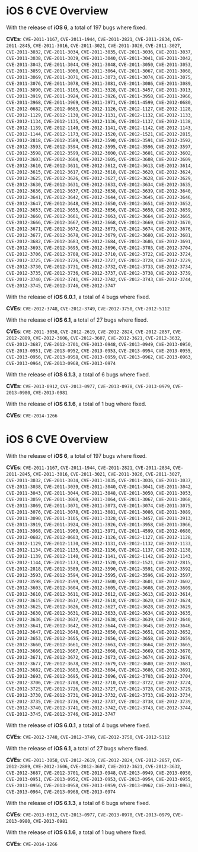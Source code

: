 # iOS 6 CVE Overview

With the release of **iOS 6**, a total of 197 bugs where fixed.

**CVEs**: `CVE-2011-1167`, `CVE-2011-1944`, `CVE-2011-2821`, `CVE-2011-2834`, `CVE-2011-2845`, `CVE-2011-3016`, `CVE-2011-3021`, `CVE-2011-3026`, `CVE-2011-3027`, `CVE-2011-3032`, `CVE-2011-3034`, `CVE-2011-3035`, `CVE-2011-3036`, `CVE-2011-3037`, `CVE-2011-3038`, `CVE-2011-3039`, `CVE-2011-3040`, `CVE-2011-3041`, `CVE-2011-3042`, `CVE-2011-3043`, `CVE-2011-3044`, `CVE-2011-3048`, `CVE-2011-3050`, `CVE-2011-3053`, `CVE-2011-3059`, `CVE-2011-3060`, `CVE-2011-3064`, `CVE-2011-3067`, `CVE-2011-3068`, `CVE-2011-3069`, `CVE-2011-3071`, `CVE-2011-3073`, `CVE-2011-3074`, `CVE-2011-3075`, `CVE-2011-3076`, `CVE-2011-3078`, `CVE-2011-3081`, `CVE-2011-3086`, `CVE-2011-3089`, `CVE-2011-3090`, `CVE-2011-3105`, `CVE-2011-3328`, `CVE-2011-3457`, `CVE-2011-3913`, `CVE-2011-3919`, `CVE-2011-3924`, `CVE-2011-3926`, `CVE-2011-3958`, `CVE-2011-3966`, `CVE-2011-3968`, `CVE-2011-3969`, `CVE-2011-3971`, `CVE-2011-4599`, `CVE-2012-0680`, `CVE-2012-0682`, `CVE-2012-0683`, `CVE-2012-1126`, `CVE-2012-1127`, `CVE-2012-1128`, `CVE-2012-1129`, `CVE-2012-1130`, `CVE-2012-1131`, `CVE-2012-1132`, `CVE-2012-1133`, `CVE-2012-1134`, `CVE-2012-1135`, `CVE-2012-1136`, `CVE-2012-1137`, `CVE-2012-1138`, `CVE-2012-1139`, `CVE-2012-1140`, `CVE-2012-1141`, `CVE-2012-1142`, `CVE-2012-1143`, `CVE-2012-1144`, `CVE-2012-1173`, `CVE-2012-1520`, `CVE-2012-1521`, `CVE-2012-2815`, `CVE-2012-2818`, `CVE-2012-3589`, `CVE-2012-3590`, `CVE-2012-3591`, `CVE-2012-3592`, `CVE-2012-3593`, `CVE-2012-3594`, `CVE-2012-3595`, `CVE-2012-3596`, `CVE-2012-3597`, `CVE-2012-3598`, `CVE-2012-3599`, `CVE-2012-3600`, `CVE-2012-3601`, `CVE-2012-3602`, `CVE-2012-3603`, `CVE-2012-3604`, `CVE-2012-3605`, `CVE-2012-3608`, `CVE-2012-3609`, `CVE-2012-3610`, `CVE-2012-3611`, `CVE-2012-3612`, `CVE-2012-3613`, `CVE-2012-3614`, `CVE-2012-3615`, `CVE-2012-3617`, `CVE-2012-3618`, `CVE-2012-3620`, `CVE-2012-3624`, `CVE-2012-3625`, `CVE-2012-3626`, `CVE-2012-3627`, `CVE-2012-3628`, `CVE-2012-3629`, `CVE-2012-3630`, `CVE-2012-3631`, `CVE-2012-3633`, `CVE-2012-3634`, `CVE-2012-3635`, `CVE-2012-3636`, `CVE-2012-3637`, `CVE-2012-3638`, `CVE-2012-3639`, `CVE-2012-3640`, `CVE-2012-3641`, `CVE-2012-3642`, `CVE-2012-3644`, `CVE-2012-3645`, `CVE-2012-3646`, `CVE-2012-3647`, `CVE-2012-3648`, `CVE-2012-3650`, `CVE-2012-3651`, `CVE-2012-3652`, `CVE-2012-3653`, `CVE-2012-3655`, `CVE-2012-3656`, `CVE-2012-3658`, `CVE-2012-3659`, `CVE-2012-3660`, `CVE-2012-3661`, `CVE-2012-3663`, `CVE-2012-3664`, `CVE-2012-3665`, `CVE-2012-3666`, `CVE-2012-3667`, `CVE-2012-3668`, `CVE-2012-3669`, `CVE-2012-3670`, `CVE-2012-3671`, `CVE-2012-3672`, `CVE-2012-3673`, `CVE-2012-3674`, `CVE-2012-3676`, `CVE-2012-3677`, `CVE-2012-3678`, `CVE-2012-3679`, `CVE-2012-3680`, `CVE-2012-3681`, `CVE-2012-3682`, `CVE-2012-3683`, `CVE-2012-3684`, `CVE-2012-3686`, `CVE-2012-3691`, `CVE-2012-3693`, `CVE-2012-3695`, `CVE-2012-3696`, `CVE-2012-3703`, `CVE-2012-3704`, `CVE-2012-3706`, `CVE-2012-3708`, `CVE-2012-3710`, `CVE-2012-3722`, `CVE-2012-3724`, `CVE-2012-3725`, `CVE-2012-3726`, `CVE-2012-3727`, `CVE-2012-3728`, `CVE-2012-3729`, `CVE-2012-3730`, `CVE-2012-3731`, `CVE-2012-3732`, `CVE-2012-3733`, `CVE-2012-3734`, `CVE-2012-3735`, `CVE-2012-3736`, `CVE-2012-3737`, `CVE-2012-3738`, `CVE-2012-3739`, `CVE-2012-3740`, `CVE-2012-3741`, `CVE-2012-3742`, `CVE-2012-3743`, `CVE-2012-3744`, `CVE-2012-3745`, `CVE-2012-3746`, `CVE-2012-3747`



With the release of **iOS 6.0.1**, a total of 4 bugs where fixed.

**CVEs**: `CVE-2012-3748`, `CVE-2012-3749`, `CVE-2012-3750`, `CVE-2012-5112`



With the release of **iOS 6.1**, a total of 27 bugs where fixed.

**CVEs**: `CVE-2011-3058`, `CVE-2012-2619`, `CVE-2012-2824`, `CVE-2012-2857`, `CVE-2012-2889`, `CVE-2012-3606`, `CVE-2012-3607`, `CVE-2012-3621`, `CVE-2012-3632`, `CVE-2012-3687`, `CVE-2012-3701`, `CVE-2013-0948`, `CVE-2013-0949`, `CVE-2013-0950`, `CVE-2013-0951`, `CVE-2013-0952`, `CVE-2013-0953`, `CVE-2013-0954`, `CVE-2013-0955`, `CVE-2013-0956`, `CVE-2013-0958`, `CVE-2013-0959`, `CVE-2013-0962`, `CVE-2013-0963`, `CVE-2013-0964`, `CVE-2013-0968`, `CVE-2013-0974`



With the release of **iOS 6.1.3**, a total of 6 bugs where fixed.

**CVEs**: `CVE-2013-0912`, `CVE-2013-0977`, `CVE-2013-0978`, `CVE-2013-0979`, `CVE-2013-0980`, `CVE-2013-0981`



With the release of **iOS 6.1.6**, a total of 1 bug where fixed.

**CVEs**: `CVE-2014-1266`



# iOS 6 CVE Overview

With the release of **iOS 6**, a total of 197 bugs where fixed.

**CVEs**: `CVE-2011-1167`, `CVE-2011-1944`, `CVE-2011-2821`, `CVE-2011-2834`, `CVE-2011-2845`, `CVE-2011-3016`, `CVE-2011-3021`, `CVE-2011-3026`, `CVE-2011-3027`, `CVE-2011-3032`, `CVE-2011-3034`, `CVE-2011-3035`, `CVE-2011-3036`, `CVE-2011-3037`, `CVE-2011-3038`, `CVE-2011-3039`, `CVE-2011-3040`, `CVE-2011-3041`, `CVE-2011-3042`, `CVE-2011-3043`, `CVE-2011-3044`, `CVE-2011-3048`, `CVE-2011-3050`, `CVE-2011-3053`, `CVE-2011-3059`, `CVE-2011-3060`, `CVE-2011-3064`, `CVE-2011-3067`, `CVE-2011-3068`, `CVE-2011-3069`, `CVE-2011-3071`, `CVE-2011-3073`, `CVE-2011-3074`, `CVE-2011-3075`, `CVE-2011-3076`, `CVE-2011-3078`, `CVE-2011-3081`, `CVE-2011-3086`, `CVE-2011-3089`, `CVE-2011-3090`, `CVE-2011-3105`, `CVE-2011-3328`, `CVE-2011-3457`, `CVE-2011-3913`, `CVE-2011-3919`, `CVE-2011-3924`, `CVE-2011-3926`, `CVE-2011-3958`, `CVE-2011-3966`, `CVE-2011-3968`, `CVE-2011-3969`, `CVE-2011-3971`, `CVE-2011-4599`, `CVE-2012-0680`, `CVE-2012-0682`, `CVE-2012-0683`, `CVE-2012-1126`, `CVE-2012-1127`, `CVE-2012-1128`, `CVE-2012-1129`, `CVE-2012-1130`, `CVE-2012-1131`, `CVE-2012-1132`, `CVE-2012-1133`, `CVE-2012-1134`, `CVE-2012-1135`, `CVE-2012-1136`, `CVE-2012-1137`, `CVE-2012-1138`, `CVE-2012-1139`, `CVE-2012-1140`, `CVE-2012-1141`, `CVE-2012-1142`, `CVE-2012-1143`, `CVE-2012-1144`, `CVE-2012-1173`, `CVE-2012-1520`, `CVE-2012-1521`, `CVE-2012-2815`, `CVE-2012-2818`, `CVE-2012-3589`, `CVE-2012-3590`, `CVE-2012-3591`, `CVE-2012-3592`, `CVE-2012-3593`, `CVE-2012-3594`, `CVE-2012-3595`, `CVE-2012-3596`, `CVE-2012-3597`, `CVE-2012-3598`, `CVE-2012-3599`, `CVE-2012-3600`, `CVE-2012-3601`, `CVE-2012-3602`, `CVE-2012-3603`, `CVE-2012-3604`, `CVE-2012-3605`, `CVE-2012-3608`, `CVE-2012-3609`, `CVE-2012-3610`, `CVE-2012-3611`, `CVE-2012-3612`, `CVE-2012-3613`, `CVE-2012-3614`, `CVE-2012-3615`, `CVE-2012-3617`, `CVE-2012-3618`, `CVE-2012-3620`, `CVE-2012-3624`, `CVE-2012-3625`, `CVE-2012-3626`, `CVE-2012-3627`, `CVE-2012-3628`, `CVE-2012-3629`, `CVE-2012-3630`, `CVE-2012-3631`, `CVE-2012-3633`, `CVE-2012-3634`, `CVE-2012-3635`, `CVE-2012-3636`, `CVE-2012-3637`, `CVE-2012-3638`, `CVE-2012-3639`, `CVE-2012-3640`, `CVE-2012-3641`, `CVE-2012-3642`, `CVE-2012-3644`, `CVE-2012-3645`, `CVE-2012-3646`, `CVE-2012-3647`, `CVE-2012-3648`, `CVE-2012-3650`, `CVE-2012-3651`, `CVE-2012-3652`, `CVE-2012-3653`, `CVE-2012-3655`, `CVE-2012-3656`, `CVE-2012-3658`, `CVE-2012-3659`, `CVE-2012-3660`, `CVE-2012-3661`, `CVE-2012-3663`, `CVE-2012-3664`, `CVE-2012-3665`, `CVE-2012-3666`, `CVE-2012-3667`, `CVE-2012-3668`, `CVE-2012-3669`, `CVE-2012-3670`, `CVE-2012-3671`, `CVE-2012-3672`, `CVE-2012-3673`, `CVE-2012-3674`, `CVE-2012-3676`, `CVE-2012-3677`, `CVE-2012-3678`, `CVE-2012-3679`, `CVE-2012-3680`, `CVE-2012-3681`, `CVE-2012-3682`, `CVE-2012-3683`, `CVE-2012-3684`, `CVE-2012-3686`, `CVE-2012-3691`, `CVE-2012-3693`, `CVE-2012-3695`, `CVE-2012-3696`, `CVE-2012-3703`, `CVE-2012-3704`, `CVE-2012-3706`, `CVE-2012-3708`, `CVE-2012-3710`, `CVE-2012-3722`, `CVE-2012-3724`, `CVE-2012-3725`, `CVE-2012-3726`, `CVE-2012-3727`, `CVE-2012-3728`, `CVE-2012-3729`, `CVE-2012-3730`, `CVE-2012-3731`, `CVE-2012-3732`, `CVE-2012-3733`, `CVE-2012-3734`, `CVE-2012-3735`, `CVE-2012-3736`, `CVE-2012-3737`, `CVE-2012-3738`, `CVE-2012-3739`, `CVE-2012-3740`, `CVE-2012-3741`, `CVE-2012-3742`, `CVE-2012-3743`, `CVE-2012-3744`, `CVE-2012-3745`, `CVE-2012-3746`, `CVE-2012-3747`



With the release of **iOS 6.0.1**, a total of 4 bugs where fixed.

**CVEs**: `CVE-2012-3748`, `CVE-2012-3749`, `CVE-2012-3750`, `CVE-2012-5112`



With the release of **iOS 6.1**, a total of 27 bugs where fixed.

**CVEs**: `CVE-2011-3058`, `CVE-2012-2619`, `CVE-2012-2824`, `CVE-2012-2857`, `CVE-2012-2889`, `CVE-2012-3606`, `CVE-2012-3607`, `CVE-2012-3621`, `CVE-2012-3632`, `CVE-2012-3687`, `CVE-2012-3701`, `CVE-2013-0948`, `CVE-2013-0949`, `CVE-2013-0950`, `CVE-2013-0951`, `CVE-2013-0952`, `CVE-2013-0953`, `CVE-2013-0954`, `CVE-2013-0955`, `CVE-2013-0956`, `CVE-2013-0958`, `CVE-2013-0959`, `CVE-2013-0962`, `CVE-2013-0963`, `CVE-2013-0964`, `CVE-2013-0968`, `CVE-2013-0974`



With the release of **iOS 6.1.3**, a total of 6 bugs where fixed.

**CVEs**: `CVE-2013-0912`, `CVE-2013-0977`, `CVE-2013-0978`, `CVE-2013-0979`, `CVE-2013-0980`, `CVE-2013-0981`



With the release of **iOS 6.1.6**, a total of 1 bug where fixed.

**CVEs**: `CVE-2014-1266`



